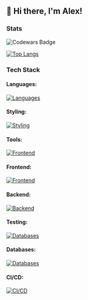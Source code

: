 ## 👋 Hi there, I'm Alex!

<!--
**everget/everget** is a ✨ _special_ ✨ repository because its `README.md` (this file) appears on your GitHub profile.

Here are some ideas to get you started:

- 🔭 I’m currently working on ...
- 🌱 I’m currently learning ...
- 👯 I’m looking to collaborate on ...
- 🤔 I’m looking for help with ...
- 💬 Ask me about ...
- 📫 How to reach me: ...
- 😄 Pronouns: ...
- ⚡ Fun fact: ...
-->

### Stats

![Codewars Badge](https://www.codewars.com/users/everget/badges/micro)

<!--
![everget's GitHub stats](https://github-readme-stats.vercel.app/api?username=everget&show_icons=true&include_all_commits=true&show=issues,prs_merged,prs_merged_percentage&count_private=true&theme=dracula)
-->
[![Top Langs](https://github-readme-stats.vercel.app/api/top-langs/?username=everget&layout=compact&theme=dracula)](https://github.com/everget/github-readme-stats)

### Tech Stack
#### Languages:
[![Languages](https://skillicons.dev/icons?i=js,ts,ruby,python,lua)](https://skillicons.dev)
#### Styling:
[![Styling](https://skillicons.dev/icons?i=figma,sass,less,bootstrap,styledcomponents,mui,tailwind)](https://skillicons.dev)
#### Tools:
[![Frontend](https://skillicons.dev/icons?i=npm,yarn,pnpm,bun,babel,gulp,rollup,webpack,vite)](https://skillicons.dev)
#### Frontend:
[![Frontend](https://skillicons.dev/icons?i=html,css,svg,jquery,react,angular,redux,reactivex)](https://skillicons.dev)
#### Backend:
[![Backend](https://skillicons.dev/icons?i=nodejs,express,nextjs,nestjs,prisma,sequelize,graphql,apollo,rails,nginx,rabbitmq,kafka)](https://skillicons.dev)
#### Testing:
[![Databases](https://skillicons.dev/icons?i=jest,vitest,cypress)](https://skillicons.dev)
#### Databases:
[![Databases](https://skillicons.dev/icons?i=sqlite,postgres,mysql,redis,mongodb)](https://skillicons.dev)
#### CI/CD:
[![CI/CD](https://skillicons.dev/icons?i=git,github,gitlab,githubactions,jenkins,docker)](https://skillicons.dev)
